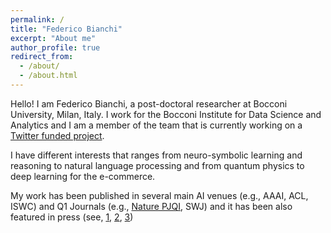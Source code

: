 ```yaml
---
permalink: /
title: "Federico Bianchi"
excerpt: "About me"
author_profile: true
redirect_from: 
  - /about/
  - /about.html
---
```


Hello! I am Federico Bianchi, a post-doctoral researcher at Bocconi University, Milan, Italy. I work for the Bocconi 
Institute for Data Science and Analytics and I am a member of the team that is currently working on a [Twitter funded 
project](https://blog.twitter.com/en_us/topics/company/2018/measuring_healthy_conversation.html).

I have different interests that ranges from neuro-symbolic learning and reasoning to natural language processing and from 
quantum physics to deep learning for the e-commerce.

My work has been published in several main AI venues (e.g., AAAI, ACL, ISWC) and Q1 Journals (e.g., 
[Nature PJQI](https://www.nature.com/articles/s41534-020-0248-6), SWJ) and it
has been also featured in press (see, [1](https://phys.org/news/2020-02-machine-quantum-optics.html), 
[2](https://www.photonics.com/Articles/Neural_Network_Improves_Quantum_Tomography/a65552), 
[3](https://www.knowledge.unibocconi.eu/notizia.php?idArt=21787))

